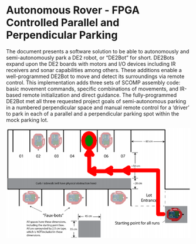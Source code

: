 # Autonomous Rover - FPGA Controlled Parallel and Perpendicular Parking
The document presents a software solution to be able to autonomously and semi-autonomously park a DE2 robot, or “DE2Bot” for short. DE2Bots expand upon the DE2 boards with motors and I/O devices including IR receivers and sonar capabilities among others. These additions enable a well-programmed DE2Bot to move and detect its surroundings via remote control. This implementation adds three sets of SCOMP assembly code: basic movement commands, specific combinations of movements, and IR-based remote initialization and direct guidance. The fully-programmed DE2Bot met all three requested project goals of semi-autonomous parking in a numbered perpendicular space and manual remote control for a ‘driver’ to park in each of a parallel and a perpendicular parking spot within the mock parking lot.


![Autonomous Parking in Mock Lot](https://github.com/ashwinv96/autonomous-rover-parallel-perpendicular-parking/blob/master/a.png)
